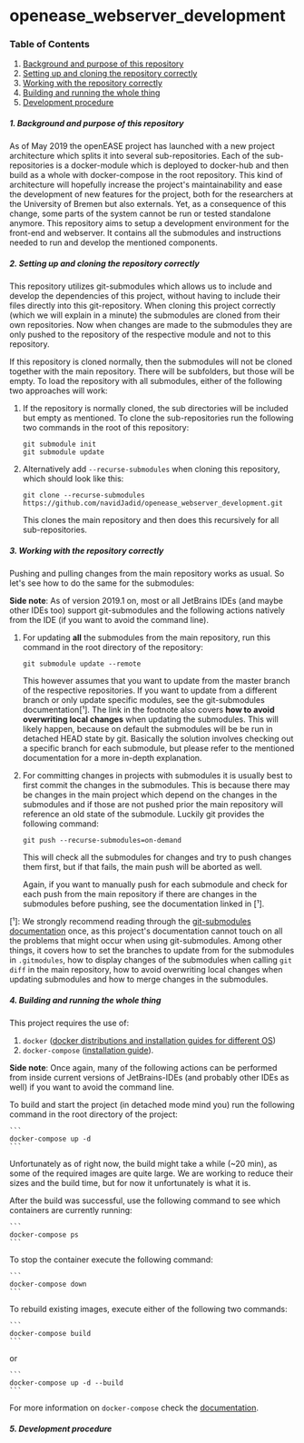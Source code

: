 # openease_webserver_development

### Table of Contents
1. [Background and purpose of this repository](#1-background-and-purpose-of-this-repository)
2. [Setting up and cloning the repository correctly](#2-setting-up-and-cloning-the-repository-correctly)
3. [Working with the repository correctly](#3-working-with-the-repository-correctly)
4. [Building and running the whole thing](#4-building-and-running-the-whole-thing)
5. [Development procedure](#5-development-procedure)

##### 1. Background and purpose of this repository
As of May 2019 the openEASE project has launched with a new project architecture which splits it into several sub-repositories. Each of the sub-repositories is a docker-module which is deployed to docker-hub and then build as a whole with docker-compose in the root repository. This kind of architecture will hopefully increase the project's maintainability and ease the development of new features for the project, both for the researchers at the University of Bremen but also externals. Yet, as a consequence of this change, some parts of the system cannot be run or tested standalone anymore. This repository aims to setup a development environment for the front-end and webserver. It contains all the submodules and instructions needed to run and develop the mentioned components.

##### 2. Setting up and cloning the repository correctly
This repository utilizes git-submodules which allows us to include and develop the dependencies of this project, without having to include their files directly into this git-repository. When cloning this project correctly (which we will explain in a minute) the submodules are cloned from their own repositories. Now when changes are made to the submodules they are only pushed to the repository of the respective module and not to this repository.

If this repository is cloned normally, then the submodules will not be cloned together with the main repository. There will be subfolders, but those will be empty. To load the repository with all submodules, either of the following two approaches will work:

1. If the repository is normally cloned, the sub directories will be included but empty as mentioned. To clone the sub-repositories run the following two commands in the root of this repository:

    ```
    git submodule init
    git submodule update
    ```

2. Alternatively add `--recurse-submodules` when cloning this repository, which should look like this:

    ```
    git clone --recurse-submodules https://github.com/navidJadid/openease_webserver_development.git
    ```

    This clones the main repository and then does this recursively for all sub-repositories.


##### 3. Working with the repository correctly
Pushing and pulling changes from the main repository works as usual. So let's see how to do the same for the submodules:

**Side note**: As of version 2019.1 on, most or all JetBrains IDEs (and maybe other IDEs too) support git-submodules and the following actions natively from the IDE (if you want to avoid the command line).

1. For updating **all** the submodules from the main repository, run this command in the root directory of the repository:

    ```
    git submodule update --remote
    ```

    This however assumes that you want to update from the master branch of the respective repositories. If you want to update from a different branch or only update specific modules, see the git-submodules documentation[¹]. The link in the footnote also covers **how to avoid overwriting local changes** when updating the submodules. This will likely happen, because on default the submodules will be be run in detached HEAD state by git. Basically the solution involves checking out a specific branch for each submodule, but please refer to the mentioned documentation for a more in-depth explanation.

2. For committing changes in projects with submodules it is usually best to first commit the changes in the submodules. This is because there may be changes in the main project which depend on the changes in the submodules and if those are not pushed prior the main repository will reference an old state of the submodule. Luckily git provides the following command: 

    ```
    git push --recurse-submodules=on-demand
    ```

    This will check all the submodules for changes and try to push changes them first, but if that fails, the main push will be aborted as well.

    Again, if you want to manually push for each submodule and check for each push from the main repository if there are changes in the submodules before pushing, see the documentation linked in [¹].

[¹]: We strongly recommend reading through the [git-submodules documentation](https://git-scm.com/book/en/v2/Git-Tools-Submodules) once, as this project's documentation cannot touch on all the problems that might occur when using git-submodules. Among other things, it covers how to set the branches to update from for the submodules in `.gitmodules`, how to display changes of the submodules when calling `git diff` in the main repository, how to avoid overwriting local changes when updating submodules and how to merge changes in the submodules. 

##### 4. Building and running the whole thing
This project requires the use of:
1. `docker` ([docker distributions and installation guides for different OS](https://docs.docker.com/install/))
2. `docker-compose` ([installation guide](https://docs.docker.com/compose/install/)).

**Side note**: Once again, many of the following actions can be performed from inside current versions of JetBrains-IDEs (and probably other IDEs as well) if you want to avoid the command line.

To build and start the project (in detached mode mind you) run the following command in the root directory of the project:

    ```
    docker-compose up -d
    ``` 

Unfortunately as of right now, the build might take a while (~20 min), as some of the required images are quite large. We are working to reduce their sizes and the build time, but for now it unfortunately is what it is.

After the build was successful, use the following command to see which containers are currently running:

    ```
    docker-compose ps
    ```

To stop the container execute the following command:

    ```
    docker-compose down
    ```

To rebuild existing images, execute either of the following two commands:

    ```
    docker-compose build
    ```

or

    ```
    docker-compose up -d --build
    ```

For more information on `docker-compose` check the [documentation](https://docs.docker.com/compose/overview/).

##### 5. Development procedure

